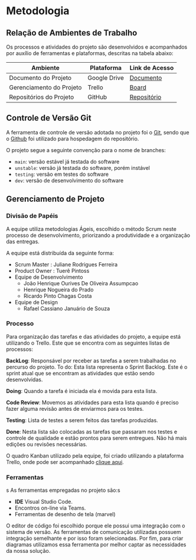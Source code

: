 
# Metodologia

## Relação de Ambientes de Trabalho

Os processos e atividades do projeto são desenvolvidos e acompanhados por auxílio de ferramentas e plataformas, descritas na tabela abaixo:

| Ambiente | Plataforma | Link de Acesso|
|----------|------------|---------------|
|Documento do Projeto | Google Drive | [Documento](https://docs.google.com/document/d/1tjZDjADbitlgcd4FpR-wsimDvXyb0VXZrtyL9t5MnrY/edit?usp=sharing)|
|Gerenciamento do Projeto | Trello | [Board](https://trello.com/b/ZzYoE33b/projeto-ads-layoff)|
|Repositórios do Projeto | GitHub | [Repositório](https://github.com/ICEI-PUC-Minas-PMV-ADS/pmv-ads-2023-1-e1-proj-web-t5-nolayoff)

## Controle de Versão Git

A ferramenta de controle de versão adotada no projeto foi o
[Git](https://git-scm.com/), sendo que o [Github](https://github.com)
foi utilizado para hospedagem do repositório.

O projeto segue a seguinte convenção para o nome de branches:

- `main`: versão estável já testada do software
- `unstable`: versão já testada do software, porém instável
- `testing`: versão em testes do software
- `dev`: versão de desenvolvimento do software

## Gerenciamento de Projeto

### Divisão de Papéis

A equipe utiliza metodologias Ágeis, escolhido o método Scrum neste processo de desenvolvimento, priorizando a produtividade e a organização das entregas.

A equipe está distribuída da seguinte forma: 
- Scrum Master : Juliane Rodrigues Ferreira
- Product Owner : Tuerê Pintoss
- Equipe de Desenvolvimento	
    * João Henrique Ourives De Oliveira Assumpcao
    * Henrique Nogueira do Prado
    * Ricardo Pinto Chagas Costa
- Equipe de Design
    * Rafael Cassiano Januário de Souza  

### Processo

Para organização das tarefas e das atividades do projeto, a equipe está utilizando o Trello. Este que se encontra com as seguintes listas de processos: 

**BackLog**: Responsável por receber as tarefas a serem trabalhadas no percurso do projeto.
To do: Esta lista representa o Sprint Backlog. Este é o sprint atual que se encontram as atividades que estão sendo desenvolvidas.

**Doing**: Quando a tarefa é iniciada ela é movida para esta lista.

**Code Review**: Movemos as atividades para esta lista quando é preciso fazer alguma revisão antes de enviarmos para os testes.

**Testing**: Lista de testes a serem feitos das tarefas produzidas.

**Done**:  Nesta lista são colocadas as tarefas que passaram nos testes e controle de qualidade e estão prontos para serem entregues. Não há mais edições ou revisões necessárias.

O quadro Kanban utilizado pela equipe, foi criado utilizando a plataforma Trello, onde  pode ser acompanhado [clique aqui](https://trello.com/b/ZzYoE33b/projeto-ads-layoff).

### Ferramentas
s
As ferramentas empregadas no projeto são:s

- **IDE** Visual Studio Code.
- Encontros on-line via Teams.
- Ferramentas de desenho de tela (marvel)

O editor de código foi escolhido porque ele possui uma integração com o
sistema de versão. As ferramentas de comunicação utilizadas possuem
integração semelhante e por isso foram selecionadas. Por fim, para criar
diagramas utilizamos essa ferramenta por melhor captar as
necessidades da nossa solução.